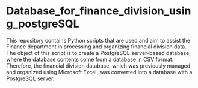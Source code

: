 # Database_for_finance_division_using_postgreSQL

This repository contains Python scripts that are used and aim to assist the Finance department in processing and organizing financial division data. The object of this script is to create a PostgreSQL server-based database, where the database contents come from a database in CSV format. Therefore, the financial division database, which was previously managed and organized using Microsoft Excel, was converted into a database with a PostgreSQL server.
